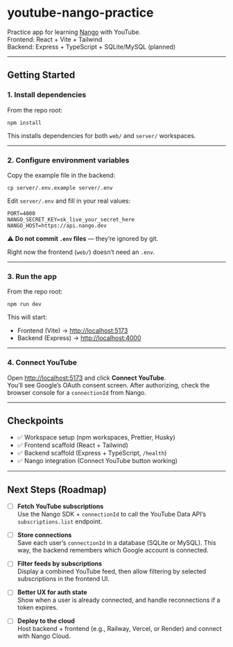 # youtube-nango-practice

Practice app for learning [Nango](https://nango.dev) with YouTube.  
Frontend: React + Vite + Tailwind  
Backend: Express + TypeScript + SQLite/MySQL (planned)

---

## Getting Started

### 1. Install dependencies

From the repo root:

    npm install

This installs dependencies for both `web/` and `server/` workspaces.

---

### 2. Configure environment variables

Copy the example file in the backend:

    cp server/.env.example server/.env

Edit `server/.env` and fill in your real values:

    PORT=4000
    NANGO_SECRET_KEY=sk_live_your_secret_here
    NANGO_HOST=https://api.nango.dev

⚠️ **Do not commit `.env` files** — they’re ignored by git.

Right now the frontend (`web/`) doesn’t need an `.env`.

---

### 3. Run the app

From the repo root:

    npm run dev

This will start:

- Frontend (Vite) → <http://localhost:5173>
- Backend (Express) → <http://localhost:4000>

---

### 4. Connect YouTube

Open <http://localhost:5173> and click **Connect YouTube**.  
You’ll see Google’s OAuth consent screen. After authorizing, check the browser console for a `connectionId` from Nango.

---

## Checkpoints

- ✅ Workspace setup (npm workspaces, Prettier, Husky)
- ✅ Frontend scaffold (React + Tailwind)
- ✅ Backend scaffold (Express + TypeScript, `/health`)
- ✅ Nango integration (Connect YouTube button working)

---

## Next Steps (Roadmap)

- [ ] **Fetch YouTube subscriptions**  
       Use the Nango SDK + `connectionId` to call the YouTube Data API’s `subscriptions.list` endpoint.

- [ ] **Store connections**  
       Save each user’s `connectionId` in a database (SQLite or MySQL). This way, the backend remembers which Google account is connected.

- [ ] **Filter feeds by subscriptions**  
       Display a combined YouTube feed, then allow filtering by selected subscriptions in the frontend UI.

- [ ] **Better UX for auth state**  
       Show when a user is already connected, and handle reconnections if a token expires.

- [ ] **Deploy to the cloud**  
       Host backend + frontend (e.g., Railway, Vercel, or Render) and connect with Nango Cloud.
